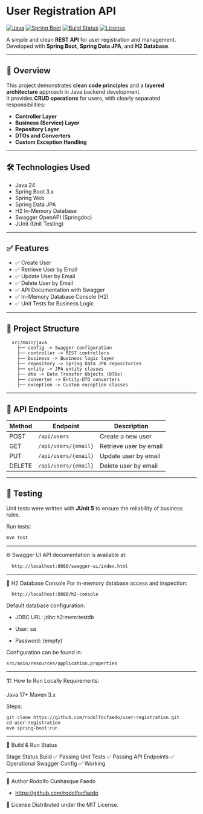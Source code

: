 
# User Registration API

[![Java](https://img.shields.io/badge/Java-24-blue.svg)](https://www.oracle.com/java/)
[![Spring Boot](https://img.shields.io/badge/Spring--Boot-3.x-brightgreen.svg)](https://spring.io/projects/spring-boot)
[![Build Status](https://img.shields.io/badge/build-passing-brightgreen.svg)]()
[![License](https://img.shields.io/badge/license-MIT-lightgrey.svg)]()

A simple and clean **REST API** for user registration and management. Developed with **Spring Boot**, **Spring Data JPA**, and **H2 Database**.

---

## 📖 Overview

This project demonstrates **clean code principles** and a **layered architecture** approach in Java backend development.  
It provides **CRUD operations** for users, with clearly separated responsibilities:

- **Controller Layer**
- **Business (Service) Layer**
- **Repository Layer**
- **DTOs and Converters**
- **Custom Exception Handling**

---

## 🛠️ Technologies Used

- Java 24
- Spring Boot 3.x
- Spring Web
- Spring Data JPA
- H2 In-Memory Database
- Swagger OpenAPI (Springdoc)
- JUnit (Unit Testing)

---

## ✅ Features

- ✅ Create User
- ✅ Retrieve User by Email
- ✅ Update User by Email
- ✅ Delete User by Email
- ✅ API Documentation with Swagger
- ✅ In-Memory Database Console (H2)
- ✅ Unit Tests for Business Logic

---

## 📂 Project Structure
```
  src/main/java
    ├── config -> Swagger configuration
    ├── controller -> REST controllers
    ├── business -> Business logic layer
    ├── repository -> Spring Data JPA repositories
    ├── entity -> JPA entity classes
    ├── dto -> Data Transfer Objects (DTOs)
    ├── converter -> Entity-DTO converters
    ├── exception -> Custom exception classes
```
---

## 🎯 API Endpoints

| Method | Endpoint             | Description                  |
|------  |--------------------- |----------------------------- |
| POST   | `/api/users`          | Create a new user            |
| GET    | `/api/users/{email}`  | Retrieve user by email       |
| PUT    | `/api/users/{email}`  | Update user by email         |
| DELETE | `/api/users/{email}`  | Delete user by email         |

---


## 🧪 Testing

Unit tests were written with **JUnit 5** to ensure the reliability of business rules.

Run tests:

```bash
mvn test
```
---

🌐 Swagger UI
API documentation is available at:
```
  http://localhost:8080/swagger-ui/index.html
```
---

💾 H2 Database Console
For in-memory database access and inspection:
```
  http://localhost:8080/h2-console

```
Default database configuration:

  - JDBC URL: jdbc:h2:mem:testdb

   - User: sa

   - Password: (empty)

Configuration can be found in:
```
src/main/resources/application.properties
```

---

🏗️ How to Run Locally
Requirements:

Java 17+
Maven 3.x

Steps:
```
git clone https://github.com/rodolfocfaedo/user-registration.git
cd user-registration
mvn spring-boot:run
```
---

📌 Build & Run Status

Stage	Status
Build	✅ Passing
Unit Tests	✅ Passing
API Endpoints	✅ Operational
Swagger Config	✅ Working

---

👤 Author
Rodolfo Cunhasque Faedo
- https://github.com/rodolfocfaedo

📃 License
Distributed under the MIT License.
